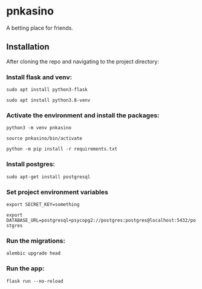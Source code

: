 # pnkasino

A betting place for friends.

## Installation

After cloning the repo and navigating to the project directory:

### Install flask and venv:

`sudo apt install python3-flask`

`sudo apt install python3.8-venv`

### Activate the environment and install the packages:

`python3 -m venv pnkasino`

`source pnkasino/bin/activate`

`python -m pip install -r requirements.txt`

### Install postgres:

`sudo apt-get install postgresql`

### Set project environment variables

`export SECRET_KEY=something`

`export DATABASE_URL=postgresql+psycopg2://postgres:postgres@localhost:5432/postgres`

### Run the migrations:

`alembic upgrade head`

### Run the app:

`flask run --no-reload`
